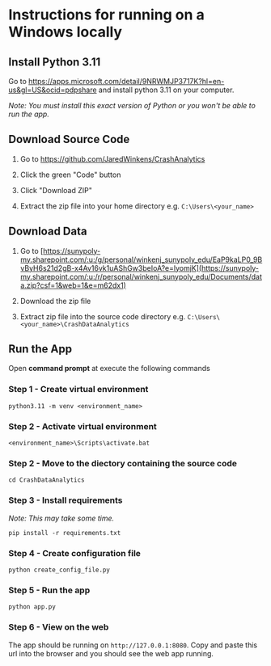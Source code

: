 # Instructions for running on a Windows locally

## Install Python 3.11

Go to https://apps.microsoft.com/detail/9NRWMJP3717K?hl=en-us&gl=US&ocid=pdpshare and install python 3.11 on your computer.

*Note: You must install this exact version of Python or you won't be able to run the app.*

## Download Source Code

1. Go to https://github.com/JaredWinkens/CrashAnalytics

2. Click the green "Code" button

3. Click "Download ZIP"

4. Extract the zip file into your home directory e.g. `C:\Users\<your_name>`


## Download Data

1. Go to [https://sunypoly-my.sharepoint.com/:u:/g/personal/winkenj_sunypoly_edu/EaP9kaLP0_9BvByH6s21d2gB-x4Av16vk1uAShGw3beIoA?e=lyomjK](https://sunypoly-my.sharepoint.com/:u:/r/personal/winkenj_sunypoly_edu/Documents/data.zip?csf=1&web=1&e=m62dx1)

2. Download the zip file

3. Extract zip file into the source code directory e.g. `C:\Users\<your_name>\CrashDataAnalytics`

## Run the App

Open **command prompt** at execute the following commands

### Step 1 - Create virtual environment

```
python3.11 -m venv <environment_name>
```

### Step 2 - Activate virtual environment

```
<environment_name>\Scripts\activate.bat
```

### Step 2 - Move to the diectory containing the source code

```
cd CrashDataAnalytics
```

### Step 3 - Install requirements
*Note: This may take some time.*
```
pip install -r requirements.txt
```

### Step 4 - Create configuration file

```
python create_config_file.py
```

### Step 5 - Run the app

```
python app.py
```

### Step 6 - View on the web

The app should be running on `http://127.0.0.1:8080`. Copy and paste this url into the browser and you should see the web app running.
